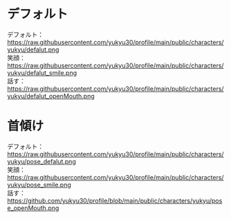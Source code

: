 # デフォルト
デフォルト：https://raw.githubusercontent.com/yukyu30/profile/main/public/characters/yukyu/defalut.png  
笑顔：https://raw.githubusercontent.com/yukyu30/profile/main/public/characters/yukyu/defalut_smile.png  
話す：https://raw.githubusercontent.com/yukyu30/profile/main/public/characters/yukyu/defalut_openMouth.png  
# 首傾け
デフォルト：https://raw.githubusercontent.com/yukyu30/profile/main/public/characters/yukyu/pose_defalut.png  
笑顔：https://raw.githubusercontent.com/yukyu30/profile/main/public/characters/yukyu/pose_smile.png  
話す：https://github.com/yukyu30/profile/blob/main/public/characters/yukyu/pose_openMouth.png
